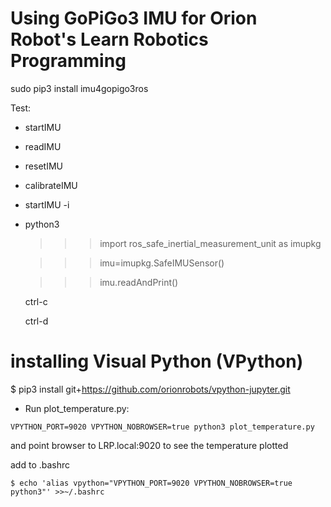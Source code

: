 # Using GoPiGo3 IMU for Orion Robot's Learn Robotics Programming

sudo pip3 install imu4gopigo3ros

Test:

* startIMU
* readIMU
* resetIMU
* calibrateIMU
* startIMU -i
* python3  

  >>>import ros_safe_inertial_measurement_unit as imupkg  
  
  >>>imu=imupkg.SafeIMUSensor()  
  
  >>>imu.readAndPrint()  
  
  ctrl-c  
  
  ctrl-d  


# installing Visual Python (VPython) 
$ pip3 install git+https://github.com/orionrobots/vpython-jupyter.git

* Run plot_temperature.py:
```
VPYTHON_PORT=9020 VPYTHON_NOBROWSER=true python3 plot_temperature.py
```
and point browser to LRP.local:9020 to see the temperature plotted

add to .bashrc
```
$ echo 'alias vpython="VPYTHON_PORT=9020 VPYTHON_NOBROWSER=true python3"' >>~/.bashrc
```
